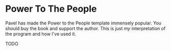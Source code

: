 # Power To The People

Pavel has made the Power to the People template immensely popular.  You should buy the book and support the author.  This is just _my_ interpretation of the program and how I've used it.

TODO

